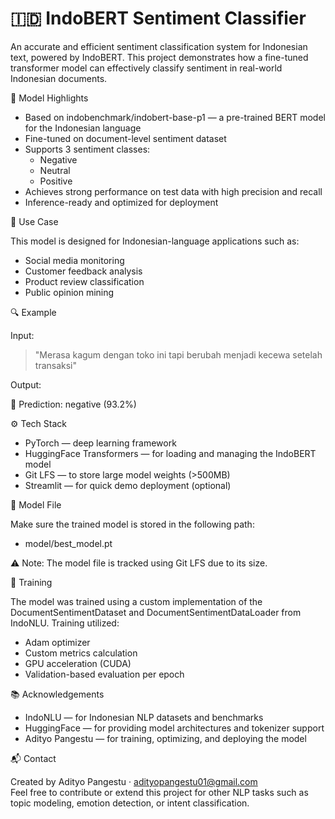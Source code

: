 # 🇮🇩 IndoBERT Sentiment Classifier

An accurate and efficient sentiment classification system for Indonesian text, powered by IndoBERT. This project demonstrates how a fine-tuned transformer model can effectively classify sentiment in real-world Indonesian documents.

🧠 Model Highlights

- Based on indobenchmark/indobert-base-p1 — a pre-trained BERT model for the Indonesian language
- Fine-tuned on document-level sentiment dataset
- Supports 3 sentiment classes:
  - Negative
  - Neutral
  - Positive
- Achieves strong performance on test data with high precision and recall
- Inference-ready and optimized for deployment

📌 Use Case

This model is designed for Indonesian-language applications such as:

- Social media monitoring
- Customer feedback analysis
- Product review classification
- Public opinion mining

🔍 Example

Input:

> "Merasa kagum dengan toko ini tapi berubah menjadi kecewa setelah transaksi"

Output:

🧠 Prediction: negative (93.2%)

⚙️ Tech Stack

- PyTorch — deep learning framework
- HuggingFace Transformers — for loading and managing the IndoBERT model
- Git LFS — to store large model weights (>500MB)
- Streamlit — for quick demo deployment (optional)

📁 Model File

Make sure the trained model is stored in the following path:

- model/best_model.pt

⚠️ Note: The model file is tracked using Git LFS due to its size.

🧪 Training

The model was trained using a custom implementation of the DocumentSentimentDataset and DocumentSentimentDataLoader from IndoNLU. Training utilized:

- Adam optimizer
- Custom metrics calculation
- GPU acceleration (CUDA)
- Validation-based evaluation per epoch

📚 Acknowledgements

- IndoNLU — for Indonesian NLP datasets and benchmarks
- HuggingFace — for providing model architectures and tokenizer support
- Adityo Pangestu — for training, optimizing, and deploying the model

📬 Contact

Created by Adityo Pangestu · adityopangestu01@gmail.com  
Feel free to contribute or extend this project for other NLP tasks such as topic modeling, emotion detection, or intent classification.
